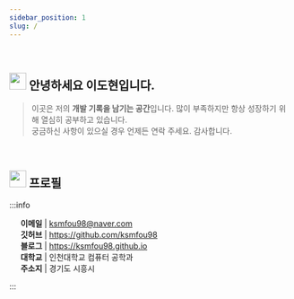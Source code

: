 ```yaml
---
sidebar_position: 1
slug: /
---
```


<br />

## <img src="https://media.giphy.com/media/ObNTw8Uzwy6KQ/giphy.gif" width="30px" /> 안녕하세요 이도현입니다.

> 이곳은 저의 <b>개발 기록을 남기는 공간</b>입니다. 많이 부족하지만 항상 성장하기 위해 열심히 공부하고 있습니다.  
> 궁금하신 사항이 있으실 경우 언제든 연락 주세요. 감사합니다.

<br />

## <img src="https://abs-0.twimg.com/emoji/v2/svg/1f64b-200d-2642-fe0f.svg" width="30px" /> 프로필

:::info

<img src="https://abs-0.twimg.com/emoji/v2/svg/1f4e9.svg" width="16" /> <b>이메일</b> | ksmfou98@naver.com
<br />
<img src="https://abs-0.twimg.com/emoji/v2/svg/1f468-200d-1f4bb.svg" width="16" /> <b>깃허브</b> | <a href="https://github.com/ksmfou98">https://github.com/ksmfou98</a>
<br />
<img src="https://abs-0.twimg.com/emoji/v2/svg/1f4d2.svg" width="16" /> <b>블로그</b> | <a href="https://ksmfou98.github.io">https://ksmfou98.github.io</a>
<br />
<img src="https://abs-0.twimg.com/emoji/v2/svg/1f3eb.svg" width="16" /> <b>대학교</b> | 인천대학교 컴퓨터 공학과
<br />
<img src="https://abs-0.twimg.com/emoji/v2/svg/1f3e1.svg" width="16" /> <b>주소지</b> | 경기도 시흥시
<br />

:::

<br />
